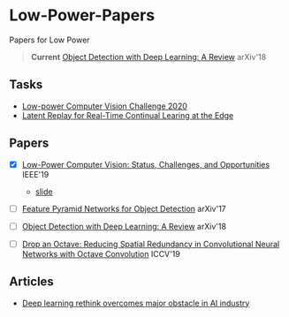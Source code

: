# Low-Power-Papers
Papers for Low Power

> **Current** [Object Detection with Deep Learning: A Review](https://arxiv.org/pdf/1807.05511.pdf) arXiv'18

## Tasks

- [Low-power Computer Vision Challenge 2020](https://lpcv.ai/2020CVPR/ovic-track)
- [Latent Replay for Real-Time Continual Learing at the Edge](https://medium.com/continual-ai/latent-replay-for-real-time-continual-learing-at-the-edge-9a083c899856)

## Papers

- [x] [Low-Power Computer Vision: Status, Challenges, and Opportunities](https://ieeexplore.ieee.org/document/8693826) IEEE'19
    - [slide](https://docs.google.com/presentation/d/1DJSQJMr9i2xJ1jXZRKKK2w0_ANherkh_hJWK07a8X8M/edit?usp=sharing)
- [ ] [Feature Pyramid Networks for Object Detection](https://arxiv.org/pdf/1612.03144.pdf) arXiv'17
- [ ] [Object Detection with Deep Learning: A Review](https://arxiv.org/pdf/1807.05511.pdf) arXiv'18
- [ ] [Drop an Octave: Reducing Spatial Redundancy in Convolutional Neural Networks with Octave Convolution](http://openaccess.thecvf.com/content_ICCV_2019/papers/Chen_Drop_an_Octave_Reducing_Spatial_Redundancy_in_Convolutional_Neural_Networks_ICCV_2019_paper.pdf) ICCV'19


## Articles

- [Deep learning rethink overcomes major obstacle in AI industry](https://techxplore-com.cdn.ampproject.org/c/s/techxplore.com/news/2020-03-deep-rethink-major-obstacle-ai.amp)

